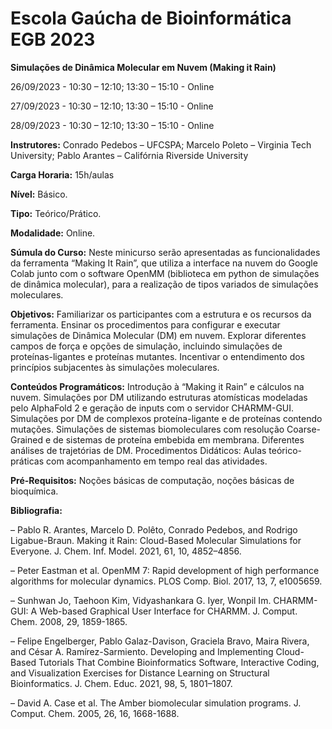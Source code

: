 # Escola Gaúcha de Bioinformática EGB 2023
**Simulações de Dinâmica Molecular em Nuvem (Making it Rain)**

26/09/2023 - 10:30 – 12:10; 13:30 – 15:10 - Online

27/09/2023 - 10:30 – 12:10; 13:30 – 15:10 - Online

28/09/2023 - 10:30 – 12:10; 13:30 – 15:10 - Online

**Instrutores:** Conrado Pedebos – UFCSPA; Marcelo Poleto – Virginia Tech University; Pablo Arantes – Califórnia Riverside University

**Carga Horaria:** 15h/aulas

**Nível:** Básico.

**Tipo:** Teórico/Prático.

**Modalidade:** Online.

**Súmula do Curso:** Neste minicurso serão apresentadas as funcionalidades da ferramenta “Making It Rain”, que utiliza a interface na nuvem do Google Colab junto com o software OpenMM (biblioteca em python de simulações de dinâmica molecular), para a realização de tipos variados de simulações moleculares.

**Objetivos:** Familiarizar os participantes com a estrutura e os recursos da ferramenta. Ensinar os procedimentos para configurar e executar simulações de Dinâmica Molecular (DM) em nuvem. Explorar diferentes campos de força e opções de simulação, incluindo simulações de proteínas-ligantes e proteínas mutantes. Incentivar o entendimento dos princípios subjacentes às simulações moleculares.

**Conteúdos Programáticos:** Introdução à “Making it Rain” e cálculos na nuvem. Simulações por DM utilizando estruturas atomísticas modeladas pelo AlphaFold 2 e geração de inputs com o servidor CHARMM-GUI. Simulações por DM de complexos proteína-ligante e de proteínas contendo mutações. Simulações de sistemas biomoleculares com resolução Coarse-Grained e de sistemas de proteína embebida em membrana. Diferentes análises de trajetórias de DM.
Procedimentos Didáticos: Aulas teórico-práticas com acompanhamento em tempo real das atividades.

**Pré-Requisitos:** Noções básicas de computação, noções básicas de bioquímica.

**Bibliografia:**

– Pablo R. Arantes, Marcelo D. Polêto, Conrado Pedebos, and Rodrigo Ligabue-Braun. Making it Rain: Cloud-Based Molecular Simulations for Everyone. J. Chem. Inf. Model. 2021, 61, 10, 4852–4856.

– Peter Eastman et al. OpenMM 7: Rapid development of high performance algorithms for molecular dynamics. PLOS Comp. Biol. 2017, 13, 7, e1005659.

– Sunhwan Jo, Taehoon Kim, Vidyashankara G. Iyer, Wonpil Im. CHARMM-GUI: A Web-based Graphical User Interface for CHARMM. J. Comput. Chem. 2008, 29, 1859-1865.

– Felipe Engelberger, Pablo Galaz-Davison, Graciela Bravo, Maira Rivera, and César A. Ramírez-Sarmiento. Developing and Implementing Cloud-Based Tutorials That Combine Bioinformatics Software, Interactive Coding, and Visualization Exercises for Distance Learning on Structural Bioinformatics. J. Chem. Educ. 2021, 98, 5, 1801–1807.

– David A. Case et al. The Amber biomolecular simulation programs. J. Comput. Chem. 2005, 26, 16, 1668-1688.
